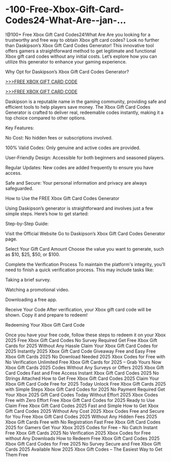 # -100-Free-Xbox-Gift-Card-Codes24-What-Are--jan-...
!@100+ Free Xbox Gift Card Codes24!What Are 
Are you looking for a trustworthy and free way to obtain Xbox gift card codes? Look no further than Daskipson’s Xbox Gift Card Codes Generator! This innovative tool offers gamers a straightforward method to get legitimate and functional Xbox gift card codes without any initial costs. Let’s explore how you can utilize this generator to enhance your gaming experience.

Why Opt for Daskipson’s Xbox Gift Card Codes Generator?

[>>>FREE XBOX GIFT CARD CODE](https://rahhat.xyz/allgift/)

[>>>FREE XBOX GIFT CARD CODE](https://rahhat.xyz/allgift/)

Daskipson is a reputable name in the gaming community, providing safe and efficient tools to help players save money. The Xbox Gift Card Codes Generator is crafted to deliver real, redeemable codes instantly, making it a top choice compared to other options.

Key Features:

No Cost: No hidden fees or subscriptions involved.

100% Valid Codes: Only genuine and active codes are provided.

User-Friendly Design: Accessible for both beginners and seasoned players.

Regular Updates: New codes are added frequently to ensure you have access.

Safe and Secure: Your personal information and privacy are always safeguarded.

How to Use the FREE Xbox Gift Card Codes Generator

Using Daskipson’s generator is straightforward and involves just a few simple steps. Here’s how to get started:

Step-by-Step Guide:

Visit the Official Website
Go to Daskipson’s Xbox Gift Card Codes Generator page.

Select Your Gift Card Amount
Choose the value you want to generate, such as $10, $25, $50, or $100.

Complete the Verification Process
To maintain the platform's integrity, you’ll need to finish a quick verification process. This may include tasks like:

Taking a brief survey.

Watching a promotional video.

Downloading a free app.

Receive Your Code
After verification, your Xbox gift card code will be shown. Copy it and prepare to redeem!

Redeeming Your Xbox Gift Card Code

Once you have your free code, follow these steps to redeem it on your Xbox
2025 Free Xbox Gift Card Codes No Survey Required
Get Free Xbox Gift Cards for 2025 Without Any Hassle
Claim Your Xbox Gift Card Codes for 2025 Instantly
2025 Xbox Gift Card Code Giveaway Free and Easy
Free Xbox Gift Cards 2025 No Download Needed
2025 Xbox Codes for Free with No Verification
Unlimited Free Xbox Gift Cards for 2025 – Grab Yours Now
Xbox Gift Cards 2025 Codes Without Any Surveys or Offers
2025 Xbox Gift Card Codes Fast and Free Access
Instant Xbox Gift Card Codes 2025 No Strings Attached
How to Get Free Xbox Gift Card Codes 2025
Claim Your Xbox Gift Card Code Free for 2025 Today
Unlock Free Xbox Gift Cards 2025 with Simple Steps
Xbox Gift Card Codes for 2025 No Payment Required
Get Your Xbox 2025 Gift Card Codes Today Without Effort
2025 Xbox Codes Free with Zero Effort
Free Xbox Gift Card Codes for 2025 Ready to Use
Claim Free Xbox Gift Card Codes 2025 Fast and Simple
How to Get Xbox Gift Card Codes 2025 Without Any Cost
2025 Xbox Codes Free and Secure for You
Free Xbox Gift Card Codes 2025 Without Any Hidden Fees
2025 Xbox Gift Cards Free with No Registration
Fast Free Xbox Gift Card Codes 2025 for Gamers
Get Your Xbox 2025 Codes for Free – No Catch
Instant Free Xbox Gift Cards 2025 No Verification
2025 Xbox Codes for Free without Any Downloads
How to Redeem Free Xbox Gift Card Codes 2025
Xbox Gift Card Codes for Free 2025 No Survey
Secure and Free Xbox Gift Cards 2025 Available Now
2025 Xbox Gift Codes – The Easiest Way to Get Them Free
